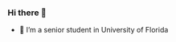 ### Hi there 👋
- 🔭 I’m a senior student in University of Florida

<!--
<img align="right" src="https://github-readme-stats.vercel.app/api?username=jimmysoccer&?count_private=true&show_icons=true&theme=vue" />
<img align="right" src="https://github-readme-stats.vercel.app/api/top-langs/?username=jimmysoccer&show_icons=true&theme=vue" />
-->
<!--
**jimmysoccer/jimmysoccer** is a ✨ _special_ ✨ repository because its `README.md` (this file) appears on your GitHub profile.

Here are some ideas to get you started:

- 🔭 I’m currently working on ...
- 🌱 I’m currently learning ...
- 👯 I’m looking to collaborate on ...
- 🤔 I’m looking for help with ...
- 💬 Ask me about ...
- 📫 How to reach me: ...
- 😄 Pronouns: ...
- ⚡ Fun fact: ...
-->
